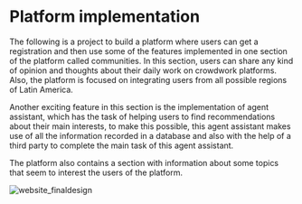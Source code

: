 # Platform implementation
The following is a project to build a platform where users can get a registration and then use some of the features implemented in one section of the platform called communities. In this section, users can share any kind of opinion and thoughts about their daily work on crowdwork platforms. Also, the platform is focused on integrating users from all possible regions of Latin America.

Another exciting feature in this section is the implementation of agent assistant, which has the task of helping users to find recommendations about their main interests, to make this possible, this agent assistant makes use of all the information recorded in a database and also with the help of a third party to complete the main task of this agent assistant.

The platform also contains a section with information about some topics that seem to interest the users of the platform.

![website_finaldesign](https://github.com/LaIndependienteplat/beta_version_platform/assets/144864511/a27cd07e-e047-4fb1-87e2-1e07d3cfaf07)
